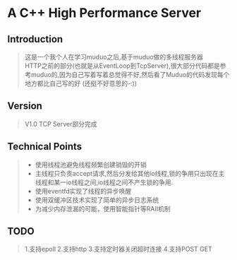 # A C++ High Performance Server

## Introduction

> 这是一个我个人在学习muduo之后,基于muduo做的多线程服务器  
HTTP之前的部分(也就是从EventLoop到TcpServer),很大部分代码都是参考muduo的,因为自己写着写着总觉得不好,然后看了Muduo的代码发现每个地方都比自己写的好 (还挺不好意思的-:)) 

## Version
> V1.0 TCP Server部分完成

## Technical  Points

> + 使用线程池避免线程频繁创建销毁的开销
> + 主线程只负责accept请求,然后分发给其他io线程,锁的争用只出现在主线程和某一io线程之间,io线程之间不产生锁的争用.
> + 使用eventfd实现了线程的异步唤醒
> + 使用双缓冲区技术实现了简单的异步日志系统
> + 为减少内存泄漏的可能，使用智能指针等RAII机制

## TODO

> 1.支持epoll
> 2.支持http
> 3.支持定时器关闭超时连接
> 4.支持POST GET
